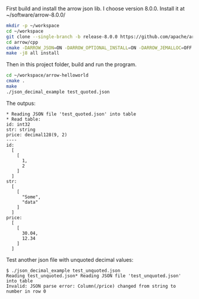 First build and install the arrow json lib. I choose version 8.0.0.
Install it at ~/software/arrow-8.0.0/

```bash
mkdir -p ~/workspace
cd ~/workspace
git clone --single-branch -b release-8.0.0 https://github.com/apache/arrow.git
cd arrow/cpp
cmake -DARROW_JSON=ON -DARROW_OPTIONAL_INSTALL=ON -DARROW_JEMALLOC=OFF -DCMAKE_BUILD_TYPE=RELEASE -DCMAKE_INSTALL_PREFIX=~/software/arrow-8.0.0/ .
make -j8 all install
```

Then in this project folder, build and run the program.

```bash
cd ~/workspace/arrow-helloworld
cmake .
make
./json_decimal_example test_quoted.json
```

The outpus:

```
* Reading JSON file 'test_quoted.json' into table
* Read table:
id: int32
str: string
price: decimal128(9, 2)
----
id:
  [
    [
      1,
      2
    ]
  ]
str:
  [
    [
      "Some",
      "data"
    ]
  ]
price:
  [
    [
      30.04,
      12.34
    ]
  ]
```

Test another json file with unquoted decimal values:

```
$ ./json_decimal_example test_unquoted.json 
Reading test_unquoted.json* Reading JSON file 'test_unquoted.json' into table
Invalid: JSON parse error: Column(/price) changed from string to number in row 0
```
